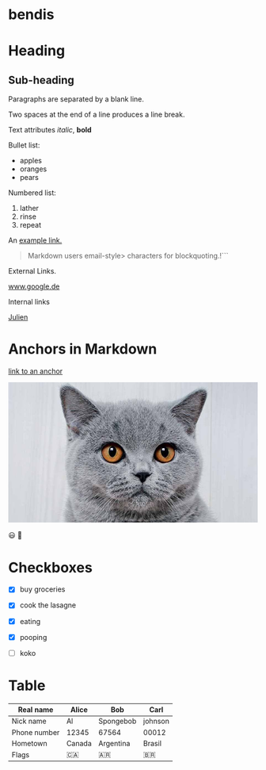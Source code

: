 # bendis

# Heading

## Sub-heading

Paragraphs are separated by a blank line.

Two spaces at the end of a line produces a line break.

Text attributes _italic_, **bold**

Bullet list:

* apples
* oranges
* pears

Numbered list:

1. lather
2. rinse
3. repeat

An [example link.](www.google.com)

> Markdown users email-style> characters for blockquoting.!```

External Links.

www.google.de

Internal links

[Julien](../../../julien)


# Anchors in Markdown

[link to an anchor](#anchors-in-markdown)

![Image](images/british.jpg "Hello kitty")

:smiley: :pray:

# Checkboxes

- [x] buy groceries
- [x] cook the lasagne
- [x] eating
- [x] pooping
- [ ] koko
 

# Table

| Real name | Alice | Bob | Carl |
| - | - | - | - |
| Nick name| Al| Spongebob | johnson | 
| Phone number | 12345| 67564 | 00012 | 
| Hometown | Canada| Argentina | Brasil |
| Flags | :canada: | :argentina: | :brazil:|